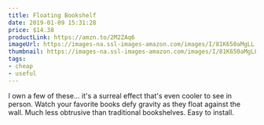 ```yaml
---
title: Floating Bookshelf
date: 2019-01-09 15:31:28
price: $14.38
productLink: https://amzn.to/2M2ZAq6
imageUrl: https://images-na.ssl-images-amazon.com/images/I/81K650aMgLL._SX679_.jpg
thumbnail: https://images-na.ssl-images-amazon.com/images/I/81K650aMgLL._SR600,315_.jpg
tags:
- cheap
- useful
---
```


I own a few of these... it's a surreal effect that's even cooler to see in person. Watch your favorite books defy gravity as they float against the wall. Much less obtrusive than traditional bookshelves. Easy to install.